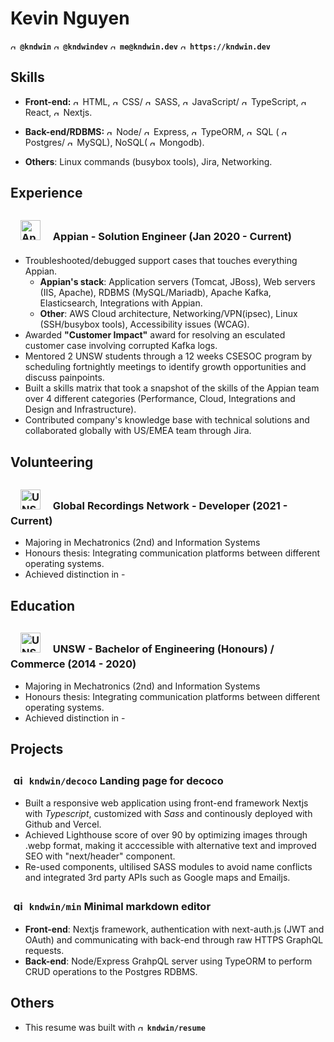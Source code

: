# Kevin Nguyen
<img src="https://simpleicons.org/icons/github.svg" alt="github" style="height: 0.8em;"/>  **`@kndwin`**
<img src="https://simpleicons.org/icons/twitter.svg" alt="github" style="height: 0.8em;"/>  **`@kndwindev`**
<img src="https://simpleicons.org/icons/gmail.svg" alt="github" style="height: 0.8em;"/>  **`me@kndwin.dev`**
<img src="https://simpleicons.org/icons/github.svg" alt="github" style="height: 0.8em;"/>  **`https://kndwin.dev`** 

## Skills
- **Front-end:** 
  <img src="https://simpleicons.org/icons/html5.svg" alt="github" style="height: 0.8em;"/> HTML, 
  <img src="https://simpleicons.org/icons/css3.svg" alt="github" style="height: 0.8em;"/> CSS/
  <img src="https://simpleicons.org/icons/sass.svg" alt="github" style="height: 0.8em;"/> SASS, 
  <img src="https://simpleicons.org/icons/javascript.svg" alt="github" style="height: 0.8em;"/> JavaScript/
  <img src="https://simpleicons.org/icons/typescript.svg" alt="github" style="height: 0.8em;"/> TypeScript, 
  <img src="https://simpleicons.org/icons/react.svg" alt="github" style="height: 0.8em;"/> React, 
  <img src="https://simpleicons.org/icons/next-dot-js.svg" alt="github" style="height: 0.8em;"/> Nextjs.

- **Back-end/RDBMS:** 
  <img src="https://simpleicons.org/icons/next-dot-js.svg" alt="github" style="height: 0.8em;"/> Node/
  <img src="https://simpleicons.org/icons/next-dot-js.svg" alt="github" style="height: 0.8em;"/> Express, 
  <img src="https://simpleicons.org/icons/next-dot-js.svg" alt="github" style="height: 0.8em;"/> TypeORM, 
  <img src="https://simpleicons.org/icons/next-dot-js.svg" alt="github" style="height: 0.8em;"/> SQL (
  <img src="https://simpleicons.org/icons/next-dot-js.svg" alt="github" style="height: 0.8em;"/> Postgres/
  <img src="https://simpleicons.org/icons/next-dot-js.svg" alt="github" style="height: 0.8em;"/> MySQL), NoSQL(
  <img src="https://simpleicons.org/icons/next-dot-js.svg" alt="github" style="height: 0.8em;"/> Mongodb).

- **Others**: Linux commands (busybox tools), Jira, Networking.

## Experience
### <img src="https://avatars.githubusercontent.com/u/264604?v=4" alt="Appian logo" style="height: 2rem; margin: 0.5rem 1rem;"> Appian - Solution Engineer (Jan 2020 - Current)
- Troubleshooted/debugged support cases that touches everything Appian.
	- **Appian's stack**: Application servers (Tomcat, JBoss), Web servers (IIS, Apache), 
		RDBMS (MySQL/Mariadb), Apache Kafka, Elasticsearch, Integrations with Appian.
	- **Other**: AWS Cloud architecture, Networking/VPN(ipsec), Linux (SSH/busybox tools), Accessibility issues (WCAG). 
- Awarded **"Customer Impact"** award for resolving an esculated customer case involving corrupted Kafka logs.
- Mentored 2 UNSW students through a 12 weeks CSESOC program by scheduling fortnightly meetings to identify growth opportunities and discuss painpoints.
- Built a skills matrix that took a snapshot of the skills of the Appian team over 4 different categories (Performance, Cloud, Integrations and Design and Infrastructure).
- Contributed company's knowledge base with technical solutions and collaborated globally with US/EMEA team through Jira.

## Volunteering
### <img src="https://encrypted-tbn0.gstatic.com/images?q=tbn:ANd9GcQ0P6uQuV_JfCC3ej0gneWdly194hXF3tqSgZtjhkK3Gqg-lKOXUoCvXlkVdPqNMpM1Faw&usqp=CAU" alt="UNSW logo" style="height: 2rem; margin: 0.5rem 1rem;"> Global Recordings Network - Developer (2021 - Current)
- Majoring in Mechatronics (2nd) and Information Systems
- Honours thesis: Integrating communication platforms between different operating systems.
- Achieved distinction in - 

## Education
### <img src="https://avatars.githubusercontent.com/u/49050563?v=4" alt="UNSW logo" style="height: 2rem; margin: 0.5rem 1rem;"> UNSW - Bachelor of Engineering (Honours) / Commerce (2014 - 2020)

- Majoring in Mechatronics (2nd) and Information Systems
- Honours thesis: Integrating communication platforms between different operating systems.
- Achieved distinction in - 

<div style="page-break-before: always"></div>
<div style="page-break-after: always"></div>

## Projects
### <img src="https://simpleicons.org/icons/github.svg" alt="github" style="height: 1em;margin: 0.3rem"/> `kndwin/decoco` Landing page for decoco
-	Built a responsive web application using front-end framework Nextjs with *Typescript*, customized with  *Sass*  and continously deployed with Github and Vercel.
- Achieved Lighthouse score of over 90 by optimizing images through .webp format, making it acccessible with alternative text and improved SEO with "next/header" component.
- Re-used components, ultilised SASS modules to avoid name conflicts and integrated 3rd party APIs such as Google maps and Emailjs.

### <img src="https://simpleicons.org/icons/github.svg" alt="github" style="height: 1em;margin: 0.3rem"/> `kndwin/min` Minimal markdown editor 
-	**Front-end**: Nextjs framework, authentication with next-auth.js (JWT and OAuth) and communicating with back-end through raw HTTPS GraphQL requests.
- **Back-end**: Node/Express GrahpQL server using TypeORM to perform CRUD operations to the Postgres RDBMS.

## Others
- This resume was built with
<img src="https://simpleicons.org/icons/github.svg" alt="github" style="height: 0.8em;"/>  **`kndwin/resume`**
